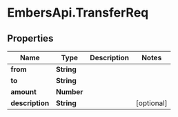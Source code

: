 # EmbersApi.TransferReq

## Properties
Name | Type | Description | Notes
------------ | ------------- | ------------- | -------------
**from** | **String** |  | 
**to** | **String** |  | 
**amount** | **Number** |  | 
**description** | **String** |  | [optional] 
